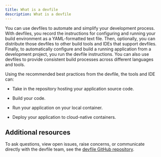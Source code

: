 ```yaml
---
title: What is a devfile
description: What is a devfile
---
```


You can use devfiles to automate and simplify your development process.
With devfiles, you record the instructions for configuring and running
your build environment as a YAML-formatted text file. Then, optionally,
you can distribute those devfiles to other build tools and IDEs that
support devfiles. Finally, to automatically configure and build a
running application from a development project, you run the devfile
instructions. You can also use devfiles to provide consistent build
processes across different languages and tools.

Using the recommended best practices from the devfile, the tools and IDE
can:

- Take in the repository hosting your application source code.

- Build your code.

- Run your application on your local container.

- Deploy your application to cloud-native containers.

## Additional resources

To ask questions, view open issues, raise concerns, or communicate
directly with the devfile team, see the [devfile GitHub
repository](https://github.com/devfile/api).
